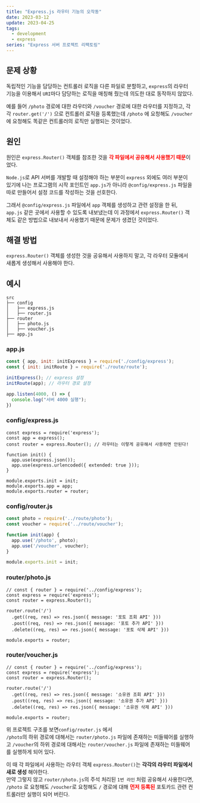 ```yaml
---
title: "Express.js 라우터 기능의 오작동"
date: 2023-03-12
update: 2023-04-25
tags:
  - development
  - express
series: "Express 서버 프로젝트 리팩토링"
---
```


## 문제 상황
독립적인 기능을 담당하는 컨트롤러 로직을 다른 파일로 분할하고, `express`의 라우터 기능을 이용해서 `URI`마다 담당하는 로직을 매칭해 줬는데 의도한 대로 동작하지 않았다.

예를 들어 `/photo` 경로에 대한 라우터와 `/voucher` 경로에 대한 라우터를 지정하고, 각각 `router.get('/')` 으로 컨트롤러 로직을 등록했는데 `/photo` 에 요청해도 `/voucher`에 요청해도 똑같은 컨트롤러의 로직만 실행되는 것이었다.

## 원인
원인은 `express.Router()` 객체를 참조한 것을 <b style="color: red">**각 파일에서 공유해서 사용했기 때문**</b>이었다.

`Node.js`로 API 서버를 개발할 때 설정해야 하는 부분이 `express` 외에도 여러 부분이 있기에 나는 프로그램의 시작 포인트인 `app.js`가 아니라 `@config/express.js` 파일을 따로 만들어서 설정 코드를 작성하는 것을 선호한다.

그래서 `@config/express.js` 파일에서 `app` 객체를 생성하고 관련 설정을 한 뒤, `app.js` 같은 곳에서 사용할 수 있도록 내보냈는데 이 과정에서 `express.Router()` 객체도 같은 방법으로 내보내서 사용했기 때문에 문제가 생겼던 것이었다.

## 해결 방법
`express.Router()` 객체를 생성한 것을 공유해서 사용하지 말고, 각 라우터 모듈에서 새롭게 생성해서 사용해야 한다.

## 예시
```
src
├── config
│   ├── express.js
│   ├── router.js
├── router
│   ├── photo.js
│   ├── voucher.js
├── app.js
```

### app.js
```js
const { app, init: initExpress } = require('./config/express');
const { init: initRoute } = require('./route/route');

initExpress(); // express 설정
initRoute(app); // 라우터 경로 설정

app.listen(4000, () => {
  console.log("서버 4000 실행");
})
```

### config/express.js
```js{3}
const express = require('express');
const app = express();
const router = express.Router(); // 라우터는 이렇게 공유해서 사용하면 안된다!

function init() {
  app.use(express.json());
  app.use(express.urlencoded({ extended: true }));
}

module.exports.init = init;
module.exports.app = app;
module.exports.router = router;
```

### config/router.js
```js
const photo = require('../route/photo');
const voucher = require('../route/voucher');

function init(app) {
  app.use('/photo', photo);
  app.use('/voucher', voucher);
}

module.exports.init = init;
```

### router/photo.js
```js{1}
// const { router } = require('../config/express');
const express = require('express');
const router = express.Router();

router.route('/')
  .get((req, res) => res.json({ message: '포토 조회 API' }))
  .post((req, res) => res.json({ message: '포토 추가 API' }))
  .delete((req, res) => res.json({ message: '포토 삭제 API' }))

module.exports = router;
```

### router/voucher.js
```js{1}
// const { router } = require('../config/express');
const express = require('express');
const router = express.Router();

router.route('/')
  .get((req, res) => res.json({ message: '소유권 조회 API' }))
  .post((req, res) => res.json({ message: '소유권 추가 API' }))
  .delete((req, res) => res.json({ message: '소유권 삭제 API' }))

module.exports = router;
```

위 프로젝트 구조를 보면`config/router.js` 에서  
`/photo`의 하위 경로에 대해서는 `router/photo.js` 파일에 존재하는 미들웨어를 실행하고 `/voucher`의 하위 경로에 대해서는 `router/voucher.js` 파일에 존재하는 미들웨어를 실행하게 되어 있다.

이 때 각 파일에서 사용하는 라우터 객체 `express.Router()`는 **각각의 라우터 파일에서 새로 생성** 해야한다.  
만약 그렇지 않고 `router/photo.js`의 주석 처리된 `1번 라인` 처럼 공유해서 사용한다면, `/photo` 로 요청해도 `/voucher`로 요청해도 `/` 경로에 대해 <b style="color: red;">**먼저 등록된**</b> 포토카드 관련 컨트롤러만 실행이 되어 버린다.

